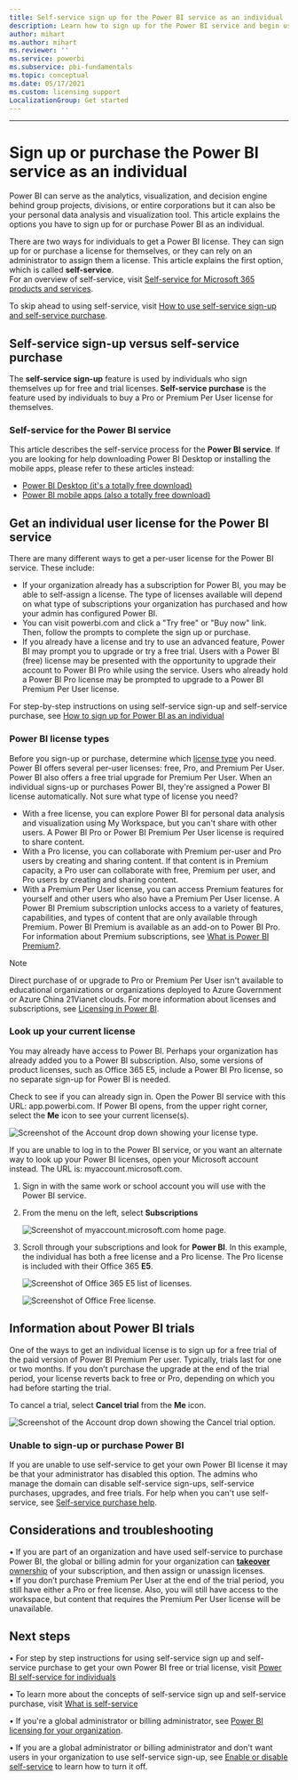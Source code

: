 ```yaml
---
title: Self-service sign up for the Power BI service as an individual
description: Learn how to sign up for the Power BI service and begin using it for your data analysis and visualization needs.
author: mihart
ms.author: mihart
ms.reviewer: ''
ms.service: powerbi
ms.subservice: pbi-fundamentals
ms.topic: conceptual
ms.date: 05/17/2021
ms.custom: licensing support
LocalizationGroup: Get started
---
```

---
# Sign up or purchase the Power BI service as an individual

Power BI can serve as the analytics, visualization, and decision engine behind group projects, divisions, or entire corporations but it can also be your personal data analysis and visualization tool. This article explains the options you have to sign up for or purchase Power BI as an individual.    

There are two ways for individuals to get a Power BI license. They can sign up for or purchase a license for themselves, or they can rely on an administrator to assign them a license.  This article explains the first option, which is called **self-service**.   
For an overview of self-service, visit [Self-service for Microsoft 365 products and services](/microsoft-365/commerce/subscriptions/manage-self-service-purchases-admins).

To skip ahead to using self-service, visit [How to use self-service sign-up and self-service purchase](service-self-service-signup-for-power-bi.md).

## Self-service sign-up versus self-service purchase
The **self-service sign-up** feature is used by individuals who sign themselves up for free and trial licenses. **Self-service purchase** is the feature used by individuals to buy a Pro or Premium Per User license for themselves.     

### Self-service for the Power BI service
This article describes the self-service process for the  **Power BI service**. If you are looking for help downloading Power BI Desktop or installing the mobile apps, please refer to these articles instead:
- [Power BI Desktop (it's a totally free download)](desktop-get-the-desktop.md)    
- [Power BI mobile apps (also a totally free download)](../consumer/mobile/mobile-apps-for-mobile-devices.md)

## Get an individual user license for the Power BI service
There are many different ways to get a per-user license for the Power BI service. These include:
* If your organization already has a subscription for Power BI, you may be able to self-assign a license. The type of licenses available will depend on what type of subscriptions your organization has purchased and how your admin has configured Power BI. 
* You can visit powerbi.com and click a "Try free" or "Buy now" link. Then, follow the prompts to complete the sign up or purchase. 
* If you already have a license and try to use an advanced feature, Power BI may prompt you to upgrade or try a free trial.  Users with a Power BI (free) license may be presented with the opportunity to upgrade their account to Power BI Pro while using the service. Users who already hold a Power BI Pro license may be prompted to upgrade to a Power BI Premium Per User license.    
 
For step-by-step instructions on using self-service sign-up and self-service purchase, see [How to sign up for Power BI as an individual](service-self-service-signup-for-power-bi.md)

### Power BI license types
Before you sign-up or purchase, determine which [license type](../admin/service-admin-licensing-organization.md) you need. Power BI offers several per-user licenses: free, Pro, and Premium Per User. Power BI also offers a free trial upgrade for Premium Per User. When an individual signs-up or purchases Power BI, they're assigned a Power BI license automatically.  Not sure what type of license you need?  
* With a free license, you can explore Power BI for personal data analysis and visualization using My Workspace, but you can't share with other users. A Power BI Pro or Power BI Premium Per User license is required to share content. 
* With a Pro license, you can collaborate with Premium per-user and Pro users by creating and sharing content. If that content is in Premium capacity, a Pro user can collaborate with free, Premium per user, and Pro users by creating and sharing content.	
* With a Premium Per User license, you can access Premium features for yourself and other users who also have a Premium Per User license.  A Power BI Premium subscription unlocks access to a variety of features, capabilities, and types of content that are only available through Premium. Power BI Premium is available as an add-on to Power BI Pro.
 For information about Premium subscriptions, see [What is Power BI Premium?](../admin/service-premium-what-is.md).

> [!NOTE]
> Direct purchase of or upgrade to Pro or Premium Per User isn't available to educational organizations or organizations deployed to Azure Government or Azure China 21Vianet clouds.
For more information about licenses and subscriptions, see [Licensing in Power BI](../admin/service-admin-licensing-organization.md).

### Look up your current license
You may already have access to Power BI. Perhaps your organization has already added you to a Power BI subscription. Also, some versions of product licenses, such as Office 365 E5, include a Power BI Pro license, so no separate sign-up for Power BI is needed. 

Check to see if you can already sign in. Open the Power BI service with this URL: app.powerbi.com. If Power BI opens, from the upper right corner, select the **Me** icon to see your current license(s). 
 
![Screenshot of the Account drop down showing your license type.](media/service-self-service-signup-purchase-for-power-bi/power-bi-licenses.png)

If you are unable to log in to the Power BI service, or you want an alternate way to look up your Power BI licenses, open your Microsoft account instead.  The URL is: myaccount.microsoft.com. 

1. Sign in with the same work or school account you will use with the Power BI service. 

2. From the menu on the left, select **Subscriptions**

    ![Screenshot of myaccount.microsoft.com home page.](media/service-self-service-signup-purchase-for-power-bi/power-bi-subscriptions.png)

3. Scroll through your subscriptions and look for **Power BI**.  In this example, the individual has both a free license and a Pro license.  The Pro license is included with their Office 365 **E5**.

    ![Screenshot of Office 365 E5 list of licenses.](media/service-self-service-signup-purchase-for-power-bi/power-bi-pro.png)

    ![Screenshot of Office Free license.](media/service-self-service-signup-purchase-for-power-bi/power-bi-free.png)


## Information about Power BI trials
One of the ways to get an individual license is to sign up for a free trial of the paid version of Power BI Premium Per user. Typically, trials last for one or two months. If you don’t purchase the upgrade at the end of the trial period, your license reverts back to free or Pro, depending on which you had before starting the trial.

To cancel a trial, select **Cancel trial** from the **Me** icon. 

![Screenshot of the Account drop down showing the Cancel trial option.](media/service-self-service-signup-purchase-for-power-bi/power-bi-cancel-trials.png)


### Unable to sign-up or purchase Power BI
If you are unable to use self-service to get your own Power BI license it may be that your administrator has disabled this option. The admins who manage the domain can disable self-service sign-ups,  self-service purchases, upgrades, and free trials. For help when you can't use self-service, see [Self-service purchase help](service-self-service-purchase-help.md).

## Considerations and troubleshooting
•	If you are part of an organization and have used self-service to purchase Power BI,  the global or billing admin for your organization can  [**takeover** ownership](/azure/active-directory/enterprise-users/domains-admin-takeover) of your subscription, and then assign or unassign licenses.   
•	If you don’t purchase Premium Per User at the end of the trial period, you still have either a Pro or free license. Also, you will still have access to the workspace, but content that requires the Premium Per User license will be unavailable.  

## Next steps
•	For step by step instructions for using self-service sign up and self-service purchase to get your own Power BI free or trial license, visit [Power BI self-service for individuals](service-self-service-signup-for-power-bi.md) 
   

•	To learn more about the concepts of self-service sign up and self-service purchase, visit [What is self-service](/microsoft-365/admin/misc/self-service-sign-up)    

•	If you're a global administrator or billing administrator, see [Power BI licensing for your organization](../admin/service-admin-licensing-organization.md).    

•	If you are a global administrator or billing administrator and don't want users in your organization to use self-service sign-up, see [Enable or disable self-service](../admin/service-admin-disable-self-service.md) to learn how to turn it off.    

